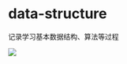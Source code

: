 # data-structure
记录学习基本数据结构、算法等过程

<img src=https://user-images.githubusercontent.com/67896996/228204717-64400238-fda3-4360-9c40-53c9cb49ef8e.gif />
